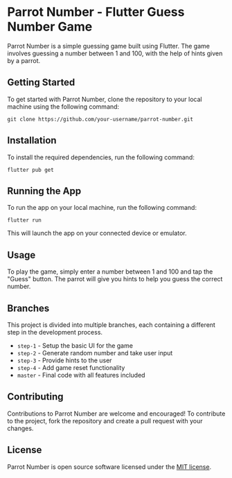 # Parrot Number - Flutter Guess Number Game

Parrot Number is a simple guessing game built using Flutter. The game involves guessing a number between 1 and 100, with the help of hints given by a parrot.

## Getting Started

To get started with Parrot Number, clone the repository to your local machine using the following command:

```shell
git clone https://github.com/your-username/parrot-number.git
```

## Installation

To install the required dependencies, run the following command:

```shell
flutter pub get
```

## Running the App

To run the app on your local machine, run the following command:

```shell
flutter run
```

This will launch the app on your connected device or emulator.

## Usage

To play the game, simply enter a number between 1 and 100 and tap the "Guess" button. The parrot will give you hints to help you guess the correct number.

## Branches

This project is divided into multiple branches, each containing a different step in the development process.

- `step-1` - Setup the basic UI for the game
- `step-2` - Generate random number and take user input
- `step-3` - Provide hints to the user
- `step-4` - Add game reset functionality
- `master` - Final code with all features included

## Contributing

Contributions to Parrot Number are welcome and encouraged! To contribute to the project, fork the repository and create a pull request with your changes.

## License

Parrot Number is open source software licensed under the [MIT license](https://opensource.org/licenses/MIT).
